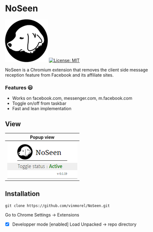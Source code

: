 # NoSeen
![](/assets/icon_140.png) 
[![License: MIT](https://img.shields.io/badge/License-MIT-blue.svg)](https://opensource.org/licenses/MIT)

NoSeen is a Chromium extension that removes the client side message reception feature from Facebook and its affiliate sites.  

### Features  :smiley:
- Works on facebook.com, messenger.com, m.facebook.com
- Toggle on/off from taskbar 
- Fast and lean implementation

## View
Popup view | 
------------- | 
![](/assets/popup.png)  | 


## Installation
`git clone https://github.com/vinmorel/NoSeen.git`

Go to Chrome Settings -> Extensions
- [x] Developper mode [enabled]
Load Unpacked -> repo directory  
